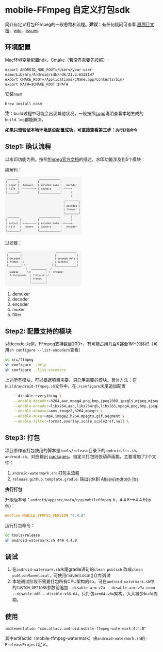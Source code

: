 mobile-FFmpeg 自定义打包sdk
=========================

简介自定义打包FFmpeg的一般思路和流程。**建议**：有任何疑问可查看 [原项目文档](https://github.com/tanersener/mobile-ffmpeg)、[wiki](https://github.com/tanersener/mobile-ffmpeg/wiki)、[issues](https://github.com/tanersener/mobile-ffmpeg/issues)

环境配置
------

Mac环境变量配置ndk、Cmake（若没有需要先按照）:
```
export ANDROID_NDK_ROOT=/Users/your-user-name/Library/Android/sdk/ndk/21.3.6528147
export CMAKE_ROOT=/Applications/CMake.app/Contents/bin/
export PATH=$CMAKE_ROOT:$PATH
```

安装`nasm`
```
brew install nasm
```

**注**：build过程中可能会出现其他状况，一般按照[Logs](https://github.com/tanersener/mobile-ffmpeg/wiki/Logs)说明查看本地生成的`build.log`都能解决。

**如果只想验证本地环境是否配置成功，可直接查看第三步：`执行打包命令`**

Step1: 确认流程
-------------

以水印功能为例，按照[ffmpeg官方文档](https://ffmpeg.org/ffmpeg-all.html#Detailed-description)的描述，水印功能涉及到5个模块：

编解码：

<img src="./screenshot/transcoding.png" width="50%">

过滤器：

<img src="./screenshot/filtering.png" width="50%">

1. demuxer
2. decoder
3. encoder
4. muxer
5. filter

Step2: 配置支持的模块
-------------------

以decoder为例，FFmpeg支持数目200+，有可能占用几百K甚至1M+的体积（可用`sh configure --list-encoders`查看）
```sh
cd src/ffmpeg
sh configure --help
sh configure --list-encoders
```

上述所有模块，可以根据项目需要，只启用需要的模块。具体方法：在`build/android-ffmpeg.sh`文件中，在`./configure`末尾追加配置
```sh
    --disable-everything \
    --enable-decoder=h264,aac,mpeg4,png,bmp,jpeg2000,jpegls,mjpeg,mjpegb,smvjpeg,h264_mediacodec \
    --enable-encoder=libx264,aac,libx264rgb,libx265,mpeg4,png,bmp,jpeg2000,jpegls,mjpeg,mjpegb,smvjpeg,gif \
    --enable-demuxer=mov,image2,h264,mpegts \
    --enable-muxer=mp4,image2,h264,mpegts,gif,segment \
    --enable-filter=format,overlay,scale,scale2ref,null \
```

Step3: 打包
-----------

项目原作者打包使用的脚本是`tools/release`目录下的`android.lts.sh`、`android.sh`，对应输出 [packages](https://github.com/tanersener/mobile-ffmpeg#21-packages)。自定义打包则依葫芦画瓢，主要增加了2个文件：

1. `android-watermark.sh`: 打包主流程
2. `release.github.template.gradle`: 输出sdk到 [Atlasv/android-libs](https://github.com/AtlasXV/android-libs/packages/539956)

**执行打包**

升级版本号：`android/app/src/main/cpp/mobileffmpeg.h`，4.4.8-->4.4.9(示例)：
```c++
#define MOBILE_FFMPEG_VERSION "4.4.8"
```

运行打包命令：
```sh
cd tools/release
sh android-watermark.sh 449 4.4.9
```

调试
---
1. 在`android-watermark.sh`末尾gradle语句的`clean publish` 改成`clean publishMavenLocal`，可使用mavenLocal()仓库调试
2. 本地调试阶段不需要打包所有CPU架构的so，可在`android-watermark.sh`中的`CUSTOM_OPTIONS`参数前追加`--disable-arm-v7a --disable-arm-v7a-neon --disable-x86 --disable-x86-64`，只打包`arm64-v8a`架构，大大减少build周期。

使用
---
```
implementation "com.atlasv.android:mobile-ffmpeg-watermark:4.4.8"
```

其中artifactId（mobile-ffmpeg-watermark）由`android-watermark.sh`的`-PreleaseProject`定义。





